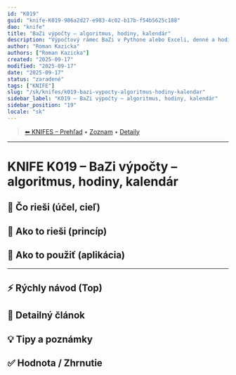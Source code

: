 ```yaml
---
id: "K019"
guid: "knife-K019-986a2d27-e983-4c02-b17b-f54b5625c188"
dao: "knife"
title: "BaZi výpočty – algoritmus, hodiny, kalendár"
description: "Výpočtový rámec BaZi v Pythone alebo Exceli, denné a hodinové analýzy, poradca"
author: "Roman Kazicka"
authors: ["Roman Kazicka"]
created: "2025-09-17"
modified: "2025-09-17"
date: "2025-09-17"
status: "zaradené"
tags: ["KNIFE"]
slug: "/sk/knifes/k019-bazi-vypocty-algoritmus-hodiny-kalendar"
sidebar_label: "K019 – BaZi výpočty – algoritmus, hodiny, kalendár"
sidebar_position: "19"
locale: "sk"
---
```

<!-- body:start -->

<!-- nav:knifes -->
> [⬅ KNIFES – Prehľad](/sk/knifes/knifesOverview) • [Zoznam](../KNIFE_Overview_List.md) • [Detaily](../KNIFE_Overview_Details.md)
---
# KNIFE K019 – BaZi výpočty – algoritmus, hodiny, kalendár

## 🎯 Čo rieši (účel, cieľ)

## 🧩 Ako to rieši (princíp)

## 🧪 Ako to použiť (aplikácia)

---

## ⚡ Rýchly návod (Top)

## 📜 Detailný článok

## 💡 Tipy a poznámky

## ✅ Hodnota / Zhrnutie
